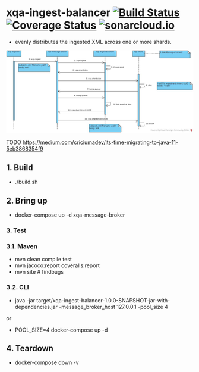 # xqa-ingest-balancer [![Build Status](https://travis-ci.org/jameshnsears/xqa-ingest-balancer.svg?branch=master)](https://travis-ci.org/jameshnsears/xqa-ingest-balancer) [![Coverage Status](https://coveralls.io/repos/github/jameshnsears/xqa-ingest-balancer/badge.svg?branch=master)](https://coveralls.io/github/jameshnsears/xqa-ingest-balancer?branch=master) [![sonarcloud.io](https://sonarcloud.io/api/project_badges/measure?project=jameshnsears_xqa-ingest-balancer&metric=alert_status)](https://sonarcloud.io/dashboard?id=jameshnsears_xqa-ingest-balancer)
* evenly distributes the ingested XML across one or more shards.

![High Level Design](https://github.com/jameshnsears/xqa-documentation/blob/master/uml/ingest-balancer-sequence-diagram.jpg)

TODO https://medium.com/criciumadev/its-time-migrating-to-java-11-5eb3868354f9

## 1. Build
* ./build.sh

## 2. Bring up
* docker-compose up -d xqa-message-broker

### 3. Test

### 3.1. Maven
* mvn clean compile test
* mvn jacoco:report coveralls:report
* mvn site  # findbugs

### 3.2. CLI
* java -jar target/xqa-ingest-balancer-1.0.0-SNAPSHOT-jar-with-dependencies.jar -message_broker_host 127.0.0.1 -pool_size 4

or

* POOL_SIZE=4 docker-compose up -d

## 4. Teardown
* docker-compose down -v
